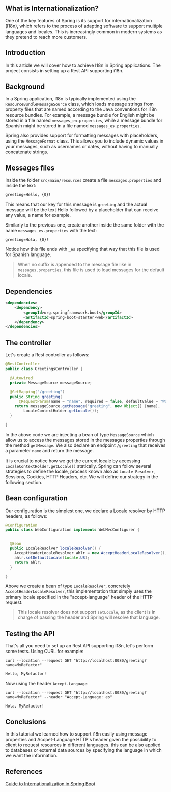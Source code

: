 ## What is Internationalization?
One of the key features of Spring is its support for internationalization (I18n), which refers to the process of adapting software to support multiple languages and locales. This is increasingly common in modern systems as they pretend to reach more customers.

## Introduction
In this article we will cover how to achieve I18n in Spring applications. The project consists in setting up a Rest API supporting i18n.

## Background
In a Spring application, I18n is typically implemented using the `ResourceBundleMessageSource` class, which loads message strings from property files that are named according to the Java conventions for I18n resource bundles. For example, a message bundle for English might be stored in a file named `messages_en.properties`, while a message bundle for Spanish might be stored in a file named `messages_es.properties`.

Spring also provides support for formatting messages with placeholders, using the `MessageFormat` class. This allows you to include dynamic values in your messages, such as usernames or dates, without having to manually concatenate strings.

## Messages files
Inside the folder `src/main/resources` create a file `messages.properties` and inside the text:

````
greeting=Hello, {0}!
````

This means that our key for this message is `greeting` and the actual message will be the text Hello followed by a placeholder that can receive any value, a name for example.

Similarly to the previous one, create another inside the same folder with the name `messages_es.properties` with the text:
````
greeting=Hola, {0}!
````
Notice how this file ends with `_es` specifying that way that this file is used for Spanish language.
> When no suffix is appended to the message file like in `messages.properties`, this file is used to load messages for the default locale.

## Dependencies
````xml
<dependencies>
    <dependency>
        <groupId>org.springframework.boot</groupId>
        <artifactId>spring-boot-starter-web</artifactId>
    </dependency>
</dependencies>
````

## The controller
Let's create a Rest controller as follows:

````java
@RestController
public class GreetingsController {

  @Autowired
  private MessageSource messageSource;

  @GetMapping("/greeting")
  public String greeting(
      @RequestParam(name = "name", required = false, defaultValue = "World") String name) {
    return messageSource.getMessage("greeting", new Object[] {name},
        LocaleContextHolder.getLocale());
  }

}
````

In the above code we are injecting a bean of type `MessageSource` which allow us to access the messages stored in the messages properties through the method `getMessage`. We also declare an endpoint `/greeting` that receives a parameter `name` and return the message.

It is crucial to notice how we get the current locale by accessing `LocaleContextHolder.getLocale()` statically. Spring can follow several strategies to define the locale, process known also as `Locale Resolver`, Sessions, Cookies, HTTP Headers, etc. We will define our strategy in the following section.

## Bean configuration
Our configuration is the simplest one, we declare a Locale resolver by HTTP headers, as follows:

````java
@Configuration
public class WebConfiguration implements WebMvcConfigurer {


  @Bean
  public LocaleResolver localeResolver() {
    AcceptHeaderLocaleResolver ahlr = new AcceptHeaderLocaleResolver();
    ahlr.setDefaultLocale(Locale.US);
    return ahlr;
  }

}
````

Above we create a bean of type `LocaleResolver`, concretely `AcceptHeaderLocaleResolver`, this implementation that simply uses the primary locale specified in the "accept-language" header of the HTTP request.

> This locale resolver does not support `setLocale`, as the client is in charge of passing the header and Spring will resolve that language.

## Testing the API
That's all you need to set up an Rest API supporting i18n, let's perform some tests. Using CURL for example:
````
curl --location --request GET "http://localhost:8080/greeting?name=MyRefactor"

Hello, MyRefactor!
````

Now using the header `Accept-Language`:

````
curl --location --request GET "http://localhost:8080/greeting?name=MyRefactor" --header "Accept-Language: es"

Hola, MyRefactor!
````

## Conclusions
In this tutorial we learned how to support i18n easily using message properties and Accpet-Language HTTP's header given the possibility to client to request resources in different languages. this can be also applied to databases or external data sources by specifying the language in which we want the information.

## References
[Guide to Internationalization in Spring Boot](https://www.baeldung.com/spring-boot-internationalization)